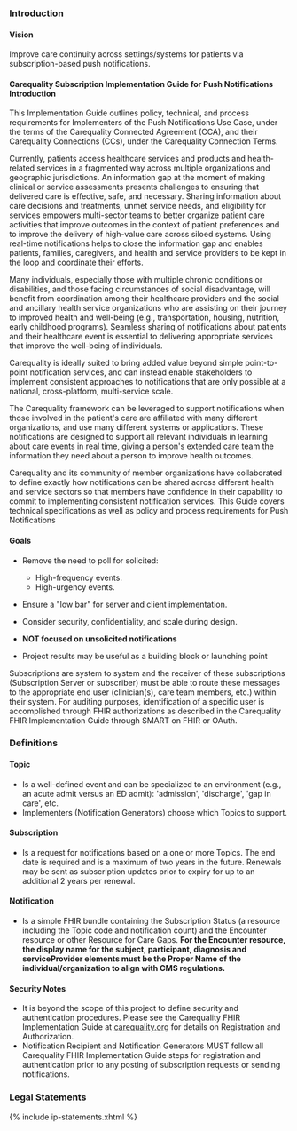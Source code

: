 ### Introduction

#### Vision

Improve care continuity across settings/systems for patients via subscription-based push notifications.

#### Carequality Subscription Implementation Guide for Push Notifications Introduction

This Implementation Guide outlines policy, technical, and process requirements for Implementers of the Push Notifications Use Case, under the terms of the Carequality Connected Agreement (CCA), and their Carequality Connections (CCs), under the Carequality Connection Terms.

Currently, patients access healthcare services and products and health-related services in a fragmented way across multiple organizations and geographic jurisdictions. An information gap at the moment of making clinical or service assessments presents challenges to ensuring that delivered care is effective, safe, and necessary. Sharing information about care decisions and treatments, unmet service needs, and eligibility for services empowers multi-sector teams to better organize patient care activities that improve outcomes in the context of patient preferences and to improve the delivery of high-value care across siloed systems. Using real-time notifications helps to close the information gap and enables patients, families, caregivers, and health and service providers to be kept in the loop and coordinate their efforts.

Many individuals, especially those with multiple chronic conditions or disabilities, and those facing circumstances of social disadvantage, will benefit from coordination among their healthcare providers and the social and ancillary health service organizations who are assisting on their journey to improved health and well-being (e.g., transportation, housing, nutrition, early childhood programs).  Seamless sharing of notifications about patients and their healthcare event is essential to delivering appropriate services that improve the well-being of individuals.

Carequality is ideally suited to bring added value beyond simple point-to-point notification services, and can instead enable stakeholders to implement consistent approaches to notifications that are only possible at a national, cross-platform, multi-service scale.

The Carequality framework can be leveraged to support notifications when those involved in the patient's care are affiliated with many different organizations, and use many different systems or applications. These notifications are designed to support all relevant individuals in learning about care events in real time, giving a person's extended care team the information they need about a person to improve health outcomes.

Carequality and its community of member organizations have collaborated to define exactly how notifications can be shared across different health and service sectors so that members have confidence in their capability to commit to implementing consistent notification services. This Guide covers technical specifications as well as policy and process requirements for Push Notifications

#### Goals

- Remove the need to poll for solicited:

  - High-frequency events.
  - High-urgency events.

- Ensure a "low bar" for server and client implementation.

- Consider security, confidentiality, and scale during design.
- **NOT focused on unsolicited notifications**
- Project results may be useful as a building block or launching point

Subscriptions are system to system and the receiver of these subscriptions (Subscription Server or subscriber) must be able to route these messages to the appropriate end user (clinician(s), care team members, etc.) within their system. For auditing purposes, identification of a specific user is accomplished through FHIR authorizations as described in the Carequality FHIR Implementation Guide through SMART on FHIR or OAuth.

### Definitions

#### Topic

- Is a well-defined event and can be specialized to an environment (e.g., an acute admit versus an ED admit): 'admission', 'discharge', 'gap in care', etc.
- Implementers (Notification Generators) choose which Topics to support.

#### Subscription

- Is a request for notifications based on a one or more Topics. The end date is required and is a maximum of two years in the future.  Renewals may be sent as subscription updates prior to expiry for up to an additional 2 years per renewal.

#### Notification

- Is a simple FHIR bundle containing the Subscription Status (a resource including the Topic code and notification count) and the Encounter resource or other Resource for Care Gaps. **For the Encounter resource, the display name for the subject, participant, diagnosis and serviceProvider elements must be the Proper Name of the individual/organization to align with CMS regulations.**

#### Security Notes

- It is beyond the scope of this project to define security and authentication procedures. Please see the Carequality FHIR Implementation Guide at [carequality.org](https://carequality.org/wp-content/uploads/2020/12/Carequality-FHIR-Implementation-Guide.pdf) for details on Registration and Authorization.
- Notification Recipient and Notification Generators MUST follow all Carequality FHIR Implementation Guide steps for registration and authentication prior to any posting of subscription requests or sending notifications.

### Legal Statements
{% include ip-statements.xhtml %}